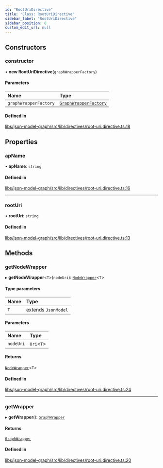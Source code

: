 ```yaml
---
id: "RootUriDirective"
title: "Class: RootUriDirective"
sidebar_label: "RootUriDirective"
sidebar_position: 0
custom_edit_url: null
---
```


## Constructors

### constructor

• **new RootUriDirective**(`graphWrapperFactory`)

#### Parameters

| Name | Type |
| :------ | :------ |
| `graphWrapperFactory` | [`GraphWrapperFactory`](GraphWrapperFactory) |

#### Defined in

[libs/json-model-graph/src/lib/directives/root-uri.directive.ts:18](https://github.com/cognizone/ng-cognizone/blob/861cbad/libs/json-model-graph/src/lib/directives/root-uri.directive.ts#L18)

## Properties

### apName

• **apName**: `string`

#### Defined in

[libs/json-model-graph/src/lib/directives/root-uri.directive.ts:16](https://github.com/cognizone/ng-cognizone/blob/861cbad/libs/json-model-graph/src/lib/directives/root-uri.directive.ts#L16)

___

### rootUri

• **rootUri**: `string`

#### Defined in

[libs/json-model-graph/src/lib/directives/root-uri.directive.ts:13](https://github.com/cognizone/ng-cognizone/blob/861cbad/libs/json-model-graph/src/lib/directives/root-uri.directive.ts#L13)

## Methods

### getNodeWrapper

▸ **getNodeWrapper**<`T`\>(`nodeUri`): [`NodeWrapper`](NodeWrapper)<`T`\>

#### Type parameters

| Name | Type |
| :------ | :------ |
| `T` | extends `JsonModel` |

#### Parameters

| Name | Type |
| :------ | :------ |
| `nodeUri` | `Uri`<`T`\> |

#### Returns

[`NodeWrapper`](NodeWrapper)<`T`\>

#### Defined in

[libs/json-model-graph/src/lib/directives/root-uri.directive.ts:24](https://github.com/cognizone/ng-cognizone/blob/861cbad/libs/json-model-graph/src/lib/directives/root-uri.directive.ts#L24)

___

### getWrapper

▸ **getWrapper**(): [`GraphWrapper`](GraphWrapper)

#### Returns

[`GraphWrapper`](GraphWrapper)

#### Defined in

[libs/json-model-graph/src/lib/directives/root-uri.directive.ts:20](https://github.com/cognizone/ng-cognizone/blob/861cbad/libs/json-model-graph/src/lib/directives/root-uri.directive.ts#L20)
